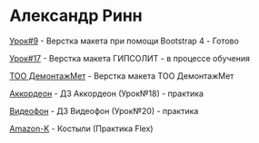 # Александр Ринн

[Урок#9](https://alexandereen.github.io/lesson9/ "Верстка макета при помощи Bootstrap 4") - Верстка макета при помощи Bootstrap 4 - Готово 

[Урок#17](https://alexandereen.github.io/lesson17/ "Верстка макета") - Верстка макета ГИПСОЛИТ - в процессе обучения

[TOO ДемонтажМет](https://alexandereen.github.io/projectDemontazh/ "Верстка макета") - Верстка макета ТОО ДемонтажМет

[Аккордеон](https://alexandereen.github.io/Accordion/ "Верстка аккордеона") - ДЗ Аккордеон (Урок№18) - практика

[Видеофон](https://alexandereen.github.io/lesson20/ "Верстка видеофона") - ДЗ Видеофон (Урок№20) - практика

[Amazon-K](https://alexandereen.github.io/amazon-k_flexPractice/ "Верстка на Flex") -  Костыли (Практика Flex)
